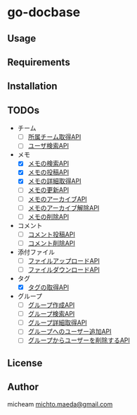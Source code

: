 # go-docbase

## Usage

## Requirements

## Installation

## TODOs

* チーム
  - [ ] [所属チーム取得API](https://help.docbase.io/posts/92977)
  - [ ] [ユーザ検索API](https://help.docbase.io/posts/680809)

* メモ
  - [x] [メモの検索API](https://help.docbase.io/posts/92984)
  - [x] [メモの投稿API](https://help.docbase.io/posts/92980)
  - [x] [メモの詳細取得API](https://help.docbase.io/posts/97204)
  - [ ] [メモの更新API](https://help.docbase.io/posts/92981)
  - [ ] [メモのアーカイブAPI](https://help.docbase.io/posts/665804)
  - [ ] [メモのアーカイブ解除API](https://help.docbase.io/posts/665806)
  - [ ] [メモの削除API](https://help.docbase.io/posts/92982)

* コメント
  - [ ] [コメント投稿API](https://help.docbase.io/posts/216289)
  - [ ] [コメント削除API](https://help.docbase.io/posts/216290)

* 添付ファイル
  - [ ] [ファイルアップロードAPI](https://help.docbase.io/posts/225804)
  - [ ] [ファイルダウンロードAPI](https://help.docbase.io/posts/1084833)

* タグ
  - [x] [タグの取得API](https://help.docbase.io/posts/92979)

* グループ
  - [ ] [グループ作成API](https://help.docbase.io/posts/652985)
  - [ ] [グループ検索API](https://help.docbase.io/posts/92978)
  - [ ] [グループ詳細取得API](https://help.docbase.io/posts/652983)
  - [ ] [グループへのユーザー追加API](https://help.docbase.io/posts/665797)
  - [ ] [グループからユーザーを削除するAPI](https://help.docbase.io/posts/665799)

## License

## Author
micheam <michto.maeda@gmail.com>
